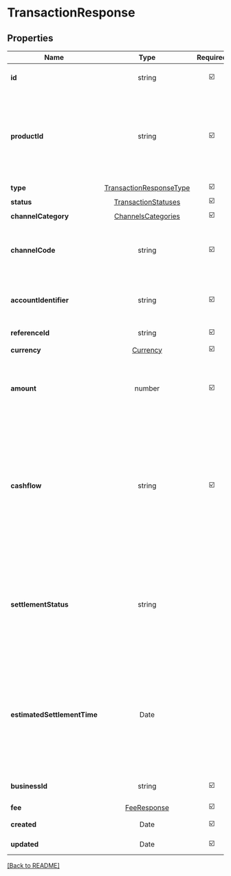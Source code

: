# TransactionResponse



## Properties

| Name | Type | Required | Description | Examples |
|------------|:-------------:|:-------------:|-------------|:-------------:|
| **id** | string | ☑️ | The unique id of a transaction. It will have &#x60;txn_&#x60; as prefix | | |
**productId** | string | ☑️ | The product_id of the transaction. Product id will have a different prefix for each product. You can use this id to match the transaction from this API to each product API. | | |
**type** | [TransactionResponseType](TransactionResponseType.md) | ☑️ |  | | |
**status** | [TransactionStatuses](TransactionStatuses.md) | ☑️ |  | | |
**channelCategory** | [ChannelsCategories](ChannelsCategories.md) | ☑️ |  | | |
**channelCode** | string | ☑️ | The channel of the transaction that is used. See [channel codes](https://docs.xendit.co/xendisburse/channel-codes) for the list of available per channel categories. | | |
**accountIdentifier** | string | ☑️ | Account identifier of transaction. The format will be different from each channel. | | |
**referenceId** | string | ☑️ | customer supplied reference/external_id | | |
**currency** | [Currency](Currency.md) | ☑️ |  | | |
**amount** | number | ☑️ | The transaction amount. The number of decimal places will be different for each currency according to ISO 4217. | | |
**cashflow** | string | ☑️ | Representing whether the transaction is money in or money out For transfer, the transfer out side it will shows up as money out and on transfer in side in will shows up as money-in. Available values are &#x60;MONEY_IN&#x60; for money in and &#x60;MONEY_OUT&#x60; for money out. | | |
**settlementStatus** | string |  | The settlement status of the transaction. &#x60;PENDING&#x60; - Transaction amount has not been settled to merchant\&#39;s balance. &#x60;SETTLED&#x60; - Transaction has been settled to merchant\&#39;s balance | | |
**estimatedSettlementTime** | Date |  | Estimated settlement time will only apply to money-in transactions. For money-out transaction, the value will be &#x60;NULL&#x60;. Estimated settlement time in which transaction amount will be settled to merchant\&#39;s balance. | | |
**businessId** | string | ☑️ | The id of business where this transaction belong to | | |
**fee** | [FeeResponse](FeeResponse.md) | ☑️ |  | | |
**created** | Date | ☑️ | Transaction created timestamp (UTC+0) | | |
**updated** | Date | ☑️ | Transaction updated timestamp (UTC+0) | | |



[[Back to README]](../../README.md)